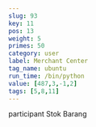 ```yaml
---
slug: 93
key: 11
pos: 13
weight: 5
primes: 50
category: user
label: Merchant Center
tag_name: ubuntu
run_time: /bin/python
value: [487,3,-1,2]
tags: [5,8,11]
---
```

participant Stok Barang
